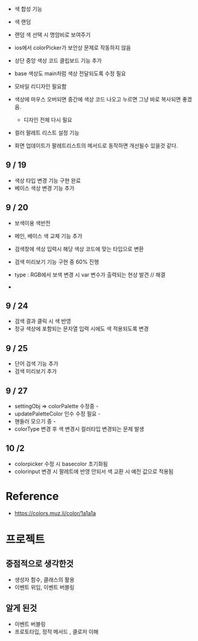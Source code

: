 - 색 합성 기능
- 색 랜덤
- 랜덤 색 선택 시 명암비로 보여주기

- ios에서 colorPicker가 보안상 문제로 작동하지 않음
- 상단 중앙 색상 코드 클립보드 기능 추가
- base 색상도 main처럼 색상 전달되도록 수정 필요
- 모바일 리디자인 필요함
- 색상에 마우스 오버되면 중간에 색상 코드 나오고 누르면 그냥 바로 복사되면 좋겠음.
  - 디자인 전체 다시 필요
- 컬러 팔레트 리스트 설정 기능
- 화면 업데이트가 팔레트리스트의 메서드로 동작하면 개선될수 있을것 같다.

## 9 / 19

- 색상 타입 변경 기능 구현 완료
- 베이스 색상 변경 기능 추가

## 9 / 20

- 보색이용 색반전
- 메인, 베이스 색 교체 기능 추가
- 검색창에 색상 입력시 해당 색상 코드에 맞는 타입으로 변환
- 검색 미리보기 기능 구현 중 60% 진행

- type : RGB에서 보색 변경 시 var 변수가 출력되는 현상 발견 // 해결
-

## 9 / 24

- 검색 결과 클릭 시 색 반영
- 정규 색상에 포함되는 문자열 입력 시에도 색 적용되도록 변경

## 9 / 25

- 단어 검색 기능 추가
- 검색 미리보기 추가

## 9 / 27

- settingObj => colorPalette 수정중 -
- updatePaletteColor 인수 수정 필요 -
- 핸들러 모으기 중 -
- colorType 변경 후 색 변경시 컬러타입 변경되는 문제 발생

## 10 /2

- colorpicker 수정 시 basecolor 초기화됨
- colorinput 변경 시 팔레트에 반영 안되서 색 교환 시 예전 값으로 적용됨

# Reference

- https://colors.muz.li/color/1a1a1a

# 프로젝트

## 중점적으로 생각한것

- 생성자 함수, 클래스의 활용
- 이벤트 위임, 이벤트 버블링

## 알게 된것

- 이벤트 버블링
- 프로토타입, 정적 메서드 , 클로저 이해
